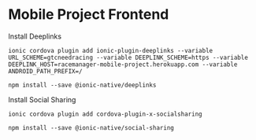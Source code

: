 # Mobile Project Frontend


Install Deeplinks

```ionic cordova plugin add ionic-plugin-deeplinks --variable URL_SCHEME=gtcneedracing --variable DEEPLINK_SCHEME=https --variable DEEPLINK_HOST=racemanager-mobile-project.herokuapp.com --variable ANDROID_PATH_PREFIX=/```

```npm install --save @ionic-native/deeplinks```

Install Social Sharing

```ionic cordova plugin add cordova-plugin-x-socialsharing```

```npm install --save @ionic-native/social-sharing```
